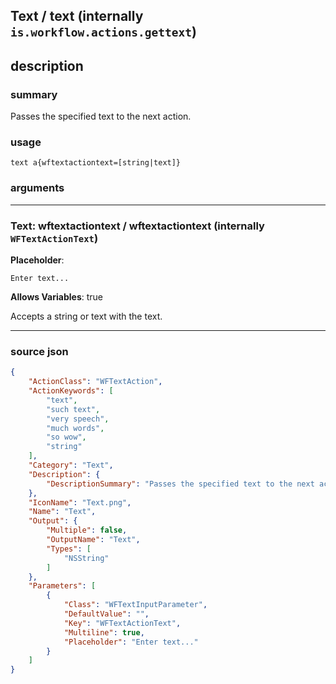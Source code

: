 
## Text / text (internally `is.workflow.actions.gettext`)


## description

### summary

Passes the specified text to the next action.


### usage
```
text a{wftextactiontext=[string|text]}
```

### arguments

---

### Text: wftextactiontext / wftextactiontext (internally `WFTextActionText`)
**Placeholder**:
```
Enter text...
```
**Allows Variables**: true



Accepts a string 
or text
with the text.

---

### source json

```json
{
	"ActionClass": "WFTextAction",
	"ActionKeywords": [
		"text",
		"such text",
		"very speech",
		"much words",
		"so wow",
		"string"
	],
	"Category": "Text",
	"Description": {
		"DescriptionSummary": "Passes the specified text to the next action."
	},
	"IconName": "Text.png",
	"Name": "Text",
	"Output": {
		"Multiple": false,
		"OutputName": "Text",
		"Types": [
			"NSString"
		]
	},
	"Parameters": [
		{
			"Class": "WFTextInputParameter",
			"DefaultValue": "",
			"Key": "WFTextActionText",
			"Multiline": true,
			"Placeholder": "Enter text..."
		}
	]
}
```
